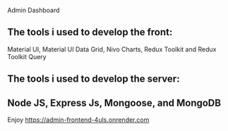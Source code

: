 Admin Dashboard

## The tools i used to develop the front: 
Material UI, Material UI Data Grid, Nivo Charts, Redux Toolkit and Redux Toolkit Query

## The tools i used to develop the server: 
Node JS, Express Js, Mongoose, and MongoDB
---------------
Enjoy
https://admin-frontend-4uls.onrender.com
